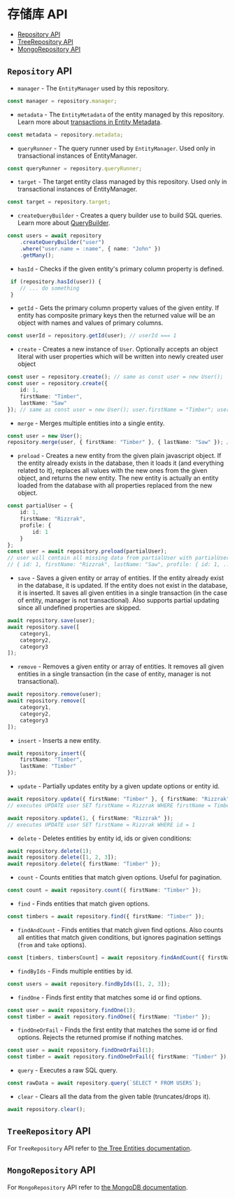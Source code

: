 # 存储库 API

* [Repository API](#repository-api)
* [TreeRepository API](#treerepository-api)
* [MongoRepository API](#mongorepository-api)

## `Repository` API

* `manager` - The `EntityManager` used by this repository.

```typescript
const manager = repository.manager;
```

* `metadata` - The `EntityMetadata` of the entity managed by this repository.
Learn more about [transactions in Entity Metadata](./entity-metadata.md).

```typescript
const metadata = repository.metadata;
```

* `queryRunner` - The query runner used by `EntityManager`.
Used only in transactional instances of EntityManager.

```typescript
const queryRunner = repository.queryRunner;
```

* `target` - The target entity class managed by this repository.
Used only in transactional instances of EntityManager.

```typescript
const target = repository.target;
```

* `createQueryBuilder` - Creates a query builder use to build SQL queries.
Learn more about [QueryBuilder](select-query-builder.md).

```typescript
const users = await repository
    .createQueryBuilder("user")
    .where("user.name = :name", { name: "John" })
    .getMany();
```

* `hasId` - Checks if the given entity's primary column property is defined.

```typescript
 if (repository.hasId(user)) {
    // ... do something
 }
```

* `getId` - Gets the primary column property values of the given entity. 
If entity has composite primary keys then the returned value will be an object with names and values of primary columns.

```typescript
const userId = repository.getId(user); // userId === 1
```

* `create` - Creates a new instance of `User`. Optionally accepts an object literal with user properties
which will be written into newly created user object

```typescript
const user = repository.create(); // same as const user = new User();
const user = repository.create({
    id: 1,
    firstName: "Timber",
    lastName: "Saw"
}); // same as const user = new User(); user.firstName = "Timber"; user.lastName = "Saw";
```

* `merge` - Merges multiple entities into a single entity.

```typescript
const user = new User();
repository.merge(user, { firstName: "Timber" }, { lastName: "Saw" }); // same as user.firstName = "Timber"; user.lastName = "Saw";
```

* `preload` - Creates a new entity from the given plain javascript object. If the entity already exists in the database, then
it loads it (and everything related to it), replaces all values with the new ones from the given object,
and returns the new entity. The new entity is actually an entity loaded from the database with all properties
replaced from the new object.

```typescript
const partialUser = {
    id: 1,
    firstName: "Rizzrak",
    profile: {
        id: 1
    }
};
const user = await repository.preload(partialUser);
// user will contain all missing data from partialUser with partialUser property values:
// { id: 1, firstName: "Rizzrak", lastName: "Saw", profile: { id: 1, ... } }
```

* `save` - Saves a given entity or array of entities.
If the entity already exist in the database, it is updated.
If the entity does not exist in the database, it is inserted.
It saves all given entities in a single transaction (in the case of entity, manager is not transactional).
Also supports partial updating since all undefined properties are skipped.

```typescript
await repository.save(user);
await repository.save([
    category1,
    category2,
    category3
]);
```

* `remove` - Removes a given entity or array of entities.
It removes all given entities in a single transaction (in the case of entity, manager is not transactional).

```typescript
await repository.remove(user);
await repository.remove([
    category1,
    category2,
    category3
]);
```

* `insert` - Inserts a new entity.

```typescript
await repository.insert({
    firstName: "Timber",
    lastName: "Timber"
});
```

* `update` - Partially updates entity by a given update options or entity id.

```typescript
await repository.update({ firstName: "Timber" }, { firstName: "Rizzrak" });
// executes UPDATE user SET firstName = Rizzrak WHERE firstName = Timber

await repository.update(1, { firstName: "Rizzrak" });
// executes UPDATE user SET firstName = Rizzrak WHERE id = 1
```

* `delete` - Deletes entities by entity id, ids or given conditions:

```typescript
await repository.delete(1);
await repository.delete([1, 2, 3]);
await repository.delete({ firstName: "Timber" });
```

* `count` - Counts entities that match given options. Useful for pagination.

```typescript
const count = await repository.count({ firstName: "Timber" });
```

* `find` - Finds entities that match given options.

```typescript
const timbers = await repository.find({ firstName: "Timber" });
```

* `findAndCount` - Finds entities that match given find options.
Also counts all entities that match given conditions,
but ignores pagination settings (`from` and `take` options).

```typescript
const [timbers, timbersCount] = await repository.findAndCount({ firstName: "Timber" });
```

* `findByIds` - Finds multiple entities by id.

```typescript
const users = await repository.findByIds([1, 2, 3]);
```

* `findOne` - Finds first entity that matches some id or find options.

```typescript
const user = await repository.findOne(1);
const timber = await repository.findOne({ firstName: "Timber" });
```

* `findOneOrFail` - Finds the first entity that matches the some id or find options.
Rejects the returned promise if nothing matches.

```typescript
const user = await repository.findOneOrFail(1);
const timber = await repository.findOneOrFail({ firstName: "Timber" });
```

* `query` - Executes a raw SQL query.

```typescript
const rawData = await repository.query(`SELECT * FROM USERS`);
```

* `clear` - Clears all the data from the given table (truncates/drops it).

```typescript
await repository.clear();
```

## `TreeRepository` API

For `TreeRepository` API refer to [the Tree Entities documentation](./tree-entities.md#working-with-tree-entities).

## `MongoRepository` API

For `MongoRepository` API refer to [the MongoDB documentation](./mongodb.md).
